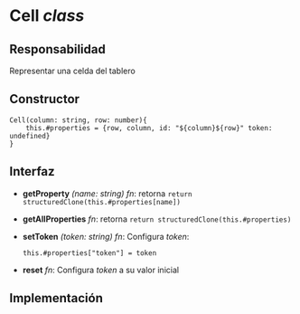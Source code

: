 # Cell _class_

## Responsabilidad

Representar una celda del tablero

## Constructor

```
Cell(column: string, row: number){
    this.#properties = {row, column, id: "${column}${row}" token: undefined}
}
```

## Interfaz

-   **getProperty** _(name: string) fn_: retorna `return structuredClone(this.#properties[name])`

-   **getAllProperties** _fn_: retorna `return structuredClone(this.#properties)`

-   **setToken** _(token: string) fn_: Configura _token_:

    ```
    this.#properties["token"] = token
    ```

-   **reset** _fn_: Configura _token_ a su valor inicial

## Implementación
